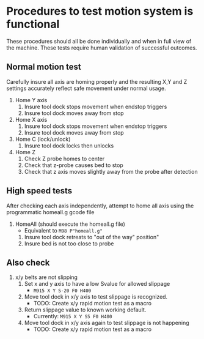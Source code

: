 # Procedures to test motion system is functional
These procedures should all be done individually and when in full view of the machine. These tests require human validation of successful outcomes.

## Normal motion test
Carefully insure all axis are homing properly and the resulting X,Y and Z settings accurately reflect safe movement under normal usage.

1. Home Y axis
    1. Insure tool dock stops movement when endstop triggers
    1. Insure tool dock moves away from stop
1. Home X axis
    1. Insure tool dock stops movement when endstop triggers
    1. Insure tool dock moves away from stop
1. Home C (lock/unlock)
    1. Insure tool dock locks then unlocks
1. Home Z
    1. Check Z probe homes to center
    1. Check that z-probe causes bed to stop
    1. Check that z axis moves slightly away from the probe after detection

## High speed tests
After checking each axis independently, attempt to home all axis using the programmatic homeall.g gcode file

1. HomeAll (should execute the homeall.g file)
    * Equivalent to  `M98 P"homeall.g"`
    1. Insure tool dock retreats to "out of the way" position"
    1. Insure bed is not too close to probe

## Also check

1. x/y belts are not slipping
    1. Set x and y axis to have a low Svalue for allowed slippage
        * `M915 X Y S-20 F0 H400`
    1. Move tool dock in x/y axis to test slippage is recognized. 
        * TODO: Create x/y rapid motion test as a macro
    1. Return slippage value to known working default. 
        * Currently: `M915 X Y S5 F0 H400`
    1. Move tool dock in x/y axis again to test slippage is not happening
        * TODO: Create x/y rapid motion test as a macro
